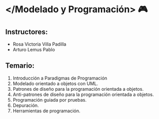</Modelado y Programación> 🎮
============================

Instructores: 
-------------
* Rosa Victoria Villa Padilla
* Arturo Lemus Pablo

Temario:
--------
1. Introducción a Paradigmas de Programación
2. Modelado orientado a objetos con UML.
3. Patrones de diseño para la programación orientada a objetos.
4. Anti-patrones de diseño para la programación orientada a objetos.
5. Programación guiada por pruebas.
6. Depuración.
7. Herramientas de programación.
